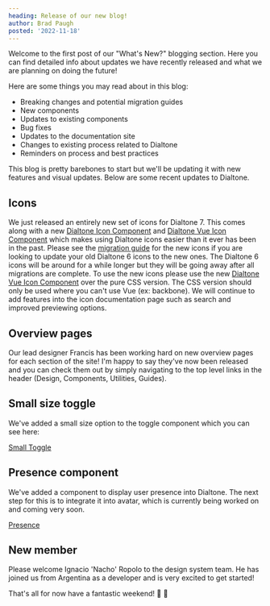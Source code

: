 ```yaml
---
heading: Release of our new blog!
author: Brad Paugh
posted: '2022-11-18'
---
```

<!-- Note the date must be in this format YYYY-M-D and wrapped in single quotes -->

<BlogPost :author="$frontmatter.author" :posted="parse($frontmatter.posted, 'y-M-d', new Date())" :heading="$frontmatter.heading">

Welcome to the first post of our "What's New?" blogging section. Here you can find detailed info about updates we have recently released and what we are planning on doing the future!

Here are some things you may read about in this blog:

- Breaking changes and potential migration guides
- New components
- Updates to existing components
- Bug fixes
- Updates to the documentation site
- Changes to existing process related to Dialtone
- Reminders on process and best practices

This blog is pretty barebones to start but we'll be updating it with new features and visual updates. Below are some recent updates to Dialtone.

## Icons

We just released an entirely new set of icons for Dialtone 7. This comes along with a new [Dialtone Icon Component](http://dialpad.design/components/icon.html) and [Dialtone Vue Icon Component](https://vue.dialpad.design/?path=/story/components-icon--default) which makes using Dialtone icons easier than it ever has been in the past. Please see the [migration guide](https://github.com/dialpad/dialtone/blob/staging/migration_guide/MIGRATION_GUIDE.md#icons) for the new icons if you are looking to update your old Dialtone 6 icons to the new ones. The Dialtone 6 icons will be around for a while longer but they will be going away after all migrations are complete. To use the new icons please use the new [Dialtone Vue Icon Component](https://vue.dialpad.design/?path=/story/components-icon--default) over the pure CSS version. The CSS version should only be used where you can't use Vue (ex: backbone). We will continue to add features into the icon documentation page such as search and improved previewing options.

## Overview pages

Our lead designer Francis has been working hard on new overview pages for each section of the site! I'm happy to say they've now been released and you can check them out by simply navigating to the top level links in the header (Design, Components, Utilities, Guides).

## Small size toggle

We've added a small size option to the toggle component which you can see here:

[Small Toggle](https://vue.dialpad.design/?path=/story/components-toggle--default&args=size:sm)

## Presence component

We've added a component to display user presence into Dialtone. The next step for this is to integrate it into avatar, which is currently being worked on and coming very soon.

[Presence](https://vue.dialpad.design/?path=/story/components-presence--default)

## New member

Please welcome Ignacio 'Nacho' Ropolo to the design system team. He has joined us from Argentina as a developer and is very excited to get started!

That's all for now have a fantastic weekend! :tada: :wave:
</BlogPost>

<script setup>
import BlogPost from '@baseComponents/BlogPost.vue';
import { parse } from 'date-fns';
</script>
